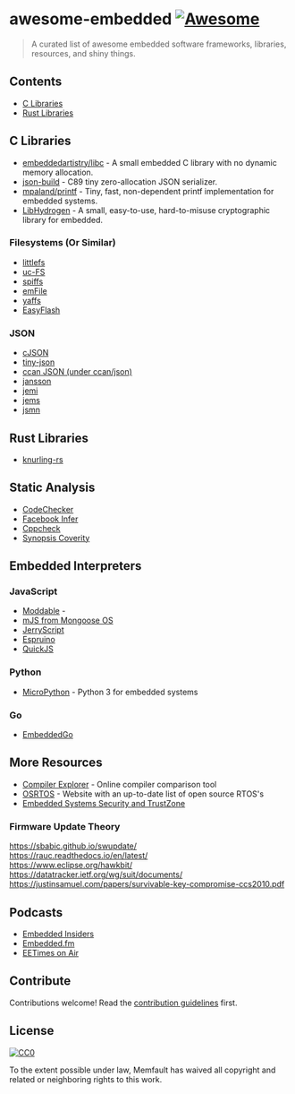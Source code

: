 # awesome-embedded [![Awesome](https://awesome.re/badge.svg)](https://awesome.re)

> A curated list of awesome embedded software frameworks, libraries, resources, and shiny things.


## Contents

- [C Libraries](#c-libraries)
- [Rust Libraries](#rust-libraries)

## C Libraries

- [embeddedartistry/libc](https://github.com/embeddedartistry/libc) - A small
  embedded C library with no dynamic memory allocation.
- [json-build](https://github.com/lcsmuller/json-build) - C89 tiny zero-allocation
  JSON serializer.
- [mpaland/printf](https://github.com/mpaland/printf) - Tiny, fast,
  non-dependent printf implementation for embedded systems.
- [LibHydrogen](https://github.com/jedisct1/libhydrogen) - A small, easy-to-use,
  hard-to-misuse cryptographic library for embedded.

### Filesystems (Or Similar)

- [littlefs](https://github.com/ARMmbed/littlefs)
- [uc-FS](https://github.com/SiliconLabs/uC-FS)
- [spiffs](https://github.com/pellepl/spiffs)
- [emFile](https://www.segger.com/products/file-system/emfile/)
- [yaffs](https://yaffs.net/)
- [EasyFlash](https://github.com/armink-rtt-pkgs/EasyFlash)

### JSON

- [cJSON](https://github.com/DaveGamble/cJSON)
- [tiny-json](https://github.com/rafagafe/tiny-json)
- [ccan JSON (under ccan/json)](https://github.com/rustyrussell/ccan)
- [jansson](https://github.com/akheron/jansson)
- [jemi](https://github.com/rdpoor/jemi)
- [jems](https://github.com/rdpoor/jems)
- [jsmn](https://github.com/zserge/jsmn)

## Rust Libraries

- [knurling-rs](https://knurling.ferrous-systems.com/)

## Static Analysis

- [CodeChecker](https://github.com/Ericsson/codechecker)
- [Facebook Infer](https://fbinfer.com/)
- [Cppcheck](http://cppcheck.sourceforge.net/)
- [Synopsis Coverity](https://scan.coverity.com/)

## Embedded Interpreters

### JavaScript

- [Moddable](https://www.moddable.com/) - 
- [mJS from Mongoose OS](https://github.com/cesanta/mjs)
- [JerryScript](https://jerryscript.net/)
- [Espruino](https://www.espruino.com/)
- [QuickJS](https://bellard.org/quickjs/)

### Python

- [MicroPython](https://micropython.org/) - Python 3 for embedded systems

### Go

- [EmbeddedGo](https://embeddedgo.github.io/)

## More Resources

- [Compiler Explorer](https://godbolt.org/) - Online compiler comparison tool
- [OSRTOS](https://www.osrtos.com/) - Website with an up-to-date list of open source RTOS's
- [Embedded Systems Security and TrustZone](https://embeddedsecurity.io/)

### Firmware Update Theory

https://sbabic.github.io/swupdate/<br>
https://rauc.readthedocs.io/en/latest/<br>
https://www.eclipse.org/hawkbit/<br>
https://datatracker.ietf.org/wg/suit/documents/<br>
https://justinsamuel.com/papers/survivable-key-compromise-ccs2010.pdf<br>

## Podcasts

- [Embedded Insiders](https://www.buzzsprout.com/280493)
- [Embedded.fm](https://embedded.fm/)
- [EETimes on Air](https://www.eetimes.com/podcasts/)

## Contribute

Contributions welcome! Read the [contribution guidelines](contributing.md) first.

## License

[![CC0](https://mirrors.creativecommons.org/presskit/buttons/88x31/svg/cc-zero.svg)](https://creativecommons.org/publicdomain/zero/1.0)

To the extent possible under law, Memfault has waived all copyright and
related or neighboring rights to this work.
